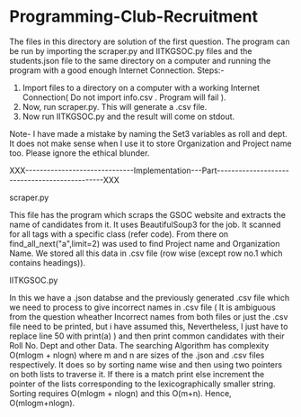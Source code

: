 # Programming-Club-Recruitment
The files in this directory are solution of the first question.
The program can be run by importing the  scraper.py and IITKGSOC.py files and the students.json file to the 
same directory on a computer and running the program with a good enough Internet 
Connection.
Steps:-
1. Import files to a directory on a computer with a working Internet Connection( Do not import info.csv . Program will fail ).
2. Now, run scraper.py. This will generate a .csv file.
3. Now run IITKGSOC.py and the result will come on stdout.

Note- 
I have made a mistake by naming the Set3 variables as roll and dept.  It does not make sense when I use it to store Organization 
and Project name too. Please ignore the ethical blunder. 

XXX------------------------------Implementation---Part----------------------------------------------XXX

scraper.py

This file has the program which scraps the GSOC website and extracts the 
name of candidates from it. It uses BeautifulSoup3 for the job. It scanned 
for all <h> tags with a specific class (refer code). From there on find_all_next("a",limit=2) 
was used to find Project name and Organization Name. We stored all this data in .csv file 
(row wise (except row no.1 which contains headings)).
  
IITKGSOC.py

In this we have a .json databse and the previously generated .csv file which we need to process 
to give incorrect names in .csv file ( It is ambiguous from the question wheather Incorrect names 
from both files or just the .csv file need to be printed, but i have assumed this, Nevertheless,
I just have to replace line 50  with print(a) ) and then print common candidates with their Roll No.
Dept and other Data. The searching Algorithm has complexity O(mlogm + nlogn) where m and n are sizes 
of the .json and .csv files respectively. It does so by sorting name wise and then using two pointers 
on both lists to traverse it. If there is a match print else increment the pointer of the lists corresponding 
to the lexicographically smaller string. Sorting requires O(mlogm + nlogn) and this O(m+n). Hence, O(mlogm+nlogn).




